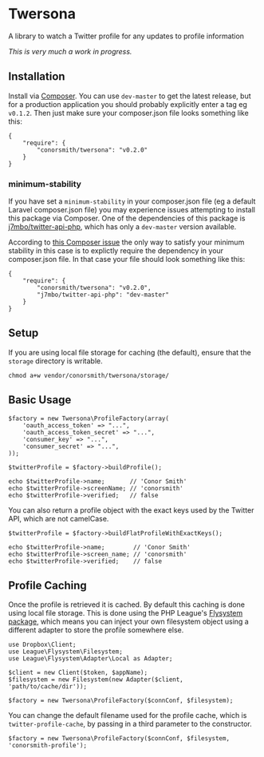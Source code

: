# Twersona
A library to watch a Twitter profile for any updates to profile information

_This is very much a work in progress._

## Installation

Install via [Composer](https://getcomposer.org/). You can use `dev-master` to get the latest release, but for a production application you should probably explicitly enter a tag eg `v0.1.2`. Then just make sure your composer.json file looks something like this:

```
{
    "require": {
        "conorsmith/twersona": "v0.2.0"
    }
}
```

### minimum-stability

If you have set a `minimum-stability` in your composer.json file (eg a default Laravel composer.json file) you may experience issues attempting to install this package via Composer. One of the dependencies of this package is [j7mbo/twitter-api-php](https://github.com/J7mbo/twitter-api-php), which has only a `dev-master` version available.

According to [this Composer issue](https://github.com/composer/composer/issues/1478) the only way to satisfy your minimum stability in this case is to explictly require the dependency in your composer.json file. In that case your file should look something like this:

```
{
    "require": {
        "conorsmith/twersona": "v0.2.0",
        "j7mbo/twitter-api-php": "dev-master"
    }
}
```

## Setup

If you are using local file storage for caching (the default), ensure that the `storage` directory is writable.

```
chmod a+w vendor/conorsmith/twersona/storage/
```

## Basic Usage

```
$factory = new Twersona\ProfileFactory(array(
    'oauth_access_token' => "...",
    'oauth_access_token_secret' => "...",
    'consumer_key' => "...",
    'consumer_secret' => "...",
));

$twitterProfile = $factory->buildProfile();

echo $twitterProfile->name;       // 'Conor Smith'
echo $twitterProfile->screenName; // 'conorsmith'
echo $twitterProfile->verified;   // false
```

You can also return a profile object with the exact keys used by the Twitter API, which are not camelCase.

```
$twitterProfile = $factory->buildFlatProfileWithExactKeys();

echo $twitterProfile->name;        // 'Conor Smith'
echo $twitterProfile->screen_name; // 'conorsmith'
echo $twitterProfile->verified;    // false
```

## Profile Caching

Once the profile is retrieved it is cached. By default this caching is done using local file storage. This is done using the PHP League's [Flysystem package](http://flysystem.thephpleague.com/), which means you can inject your own filesystem object using a different adapter to store the profile somewhere else.

```
use Dropbox\Client;
use League\Flysystem\Filesystem;
use League\Flysystem\Adapter\Local as Adapter;

$client = new Client($token, $appName);
$filesystem = new Filesystem(new Adapter($client, 'path/to/cache/dir'));

$factory = new Twersona\ProfileFactory($connConf, $filesystem);
```

You can change the default filename used for the profile cache, which is `twitter-profile-cache`, by passing in a third parameter to the constructor.

```
$factory = new Twersona\ProfileFactory($connConf, $filesystem, 'conorsmith-profile');
```